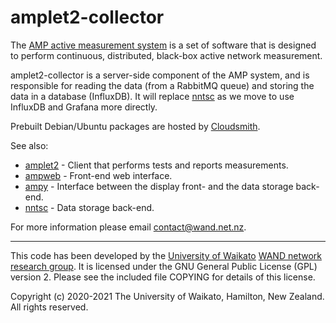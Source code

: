 # amplet2-collector

The [AMP active measurement system](http://amp.wand.net.nz) is a set
of software that is designed to perform continuous, distributed,
black-box active network measurement.

amplet2-collector is a server-side component of the AMP system, and is
responsible for reading the data (from a RabbitMQ queue) and storing
the data in a database (InfluxDB). It will replace
[nntsc](https://github.com/wanduow/nntsc) as we move to use InfluxDB
and Grafana more directly.

Prebuilt Debian/Ubuntu packages are hosted by
[Cloudsmith](https://cloudsmith.io/~wand/repos/amp/packages/).

See also:
- [amplet2](https://github.com/wanduow/amplet2) - Client that performs tests and reports measurements.
- [ampweb](https://github.com/wanduow/amp-web) - Front-end web interface.
- [ampy](https://github.com/wanduow/ampy) - Interface between the display front- and the data storage back-end.
- [nntsc](https://github.com/wanduow/nntsc) - Data storage back-end.

For more information please email contact@wand.net.nz.

----

This code has been developed by the
[University of Waikato](http://www.waikato.ac.nz)
[WAND network research group](http://www.wand.net.nz).
It is licensed under the GNU General Public License (GPL) version 2. Please
see the included file COPYING for details of this license.

Copyright (c) 2020-2021 The University of Waikato, Hamilton, New Zealand.
All rights reserved.
